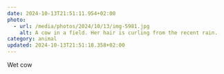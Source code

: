 ```yaml
---
date: 2024-10-13T21:51:11.954+02:00
photo:
  - url: /media/photos/2024/10/13/img-5981.jpg
    alt: A cow in a field. Her hair is curling from the recent rain.
category: animal
updated: 2024-10-13T21:51:18.358+02:00
---
```


Wet cow
